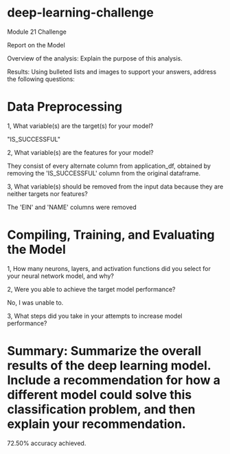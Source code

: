 # deep-learning-challenge
Module 21 Challenge

Report on the Model

Overview of the analysis: Explain the purpose of this analysis.

Results: Using bulleted lists and images to support your answers, address the following questions:

# Data Preprocessing #

1, What variable(s) are the target(s) for your model?

   "IS_SUCCESSFUL"

2, What variable(s) are the features for your model?

   They consist of every alternate column from application_df, obtained by removing the 'IS_SUCCESSFUL' column from the original dataframe.

3, What variable(s) should be removed from the input data because they are neither targets nor features?
   
   The 'EIN' and 'NAME' columns were removed

# Compiling, Training, and Evaluating the Model #

1, How many neurons, layers, and activation functions did you select for your neural network model, and why?
   

2, Were you able to achieve the target model performance?
   
   No, I was unable to.

3, What steps did you take in your attempts to increase model performance?
   

# Summary: Summarize the overall results of the deep learning model. Include a recommendation for how a different model could solve this classification problem, and then explain your recommendation. #
   72.50% accuracy achieved.
